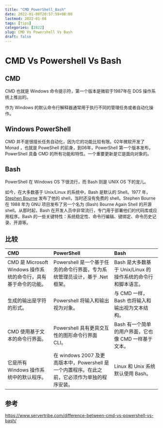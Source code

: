 ```yaml
---
title: "CMD_PowerShell_Bash"
date: 2022-01-08T20:57:59+08:00
lastmod: 2022-01-08
tags: [tips]
categories: [2022]
slug: CMD Vs Powershell Vs Bash
draft: false
---
```


# CMD Vs Powershell Vs Bash


## CMD
CMD 也就是 Windows 命令提示符，第一个版本是微软于1987年在 DOS 操作系统上推出的。

作为 Windows 的默认命令行解释器通常用于执行不同的管理任务或者自动化操作。

## Windows PowerShell
CMD 并不是很擅长任务自动化，因为它的功能比较有限。02年微软开发了 Monad ，也就是 PoweShell 的前身，到06年，PowerShell 第一个版本发布，PowerShell 具备 CMD 的所有功能和特性。一个重要更新是它是面向对象的。

## Bash
PowerShell 在 Windows OS 下很流行，而 Bash 则是 UNIX OS 下的宠儿。

如今，在大多数基于 Unix/Linux 的系统中，Bash 是默认的 Shell。1977 年，[Stephen Bourne](https://en.wikipedia.org/wiki/Stephen_R._Bourne) 发布了他的 shell，当时还没有免费的 shell。Stephen Bourne 在 1988 年为 GNU 项目发布了另一个名为 (Bash) Bourne Again Shell 的开源 shell。从那时起，Bash 在开发人员中非常流行，专门用于部署他们的代码库或应用程序。Bash 的一些关键特性：系统稳定性、命令行编辑、键绑定、命令历史记录、开源等。

## 比较

|CMD|PowerShell|Bash|
|:--|:--|:--|
|CMD 是 Microsoft Windows 操作系统的命令行，具有基于命令的功能。|Powershell 是一个基于任务的命令行界面，专为系统管理员设计，基于 .Net 框架。|Bash 是大多数基于 Unix/Linux 的操作系统的命令行和脚本语言。|
|生成的输出是字符的形式。|Powershell 将输入和输出视为对象。|与 CMD 一样，Bash 也将输入和输出视为文本结构。|
|CMD 使用基于文本的命令行界面。|Powershell 具有更具交互性的图形命令行界面 CLI。|Bash 有一个简单的用户界面，它也像 CMD 一样基于文本。 |
|它是所有 Windows 操作系统中的默认程序。|在 windows 2007 及更高版本中，Powershell 是一个内置程序。在此之前，它必须作为单独的程序安装。|Linux 和 Unix 系统默认使用 Bash。|


## 参考
https://www.servertribe.com/difference-between-cmd-vs-powershell-vs-bash/


